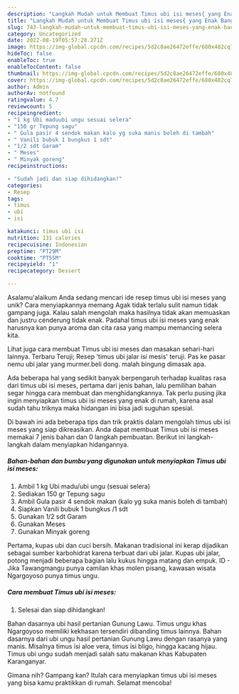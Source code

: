 ```yaml
---
description: "Langkah Mudah untuk Membuat Timus ubi isi meses{ yang Enak Banget"
title: "Langkah Mudah untuk Membuat Timus ubi isi meses{ yang Enak Banget"
slug: 743-langkah-mudah-untuk-membuat-timus-ubi-isi-meses-yang-enak-banget
category: Uncategorized
date: 2022-08-19T05:57:28.271Z
image: https://img-global.cpcdn.com/recipes/5d2c8ae26472effe/680x482cq70/timus-ubi-isi-meses-foto-resep-utama.jpg
hideToc: false
enableToc: true
enableTocContent: false
thumbnail: https://img-global.cpcdn.com/recipes/5d2c8ae26472effe/680x482cq70/timus-ubi-isi-meses-foto-resep-utama.jpg
cover: https://img-global.cpcdn.com/recipes/5d2c8ae26472effe/680x482cq70/timus-ubi-isi-meses-foto-resep-utama.jpg
author: Admin
authorAv: notfound
ratingvalue: 4.7
reviewcount: 5
recipeingredient:
- "1 kg Ubi maduubi ungu sesuai selera"
- "150 gr Tepung sagu"
- " Gula pasir 4 sendok makan kalo yg suka manis boleh di tambah"
- " Vanili bubuk 1 bungkus 1 sdt"
- "1/2 sdt Garam"
- " Meses"
- " Minyak goreng"
recipeinstructions:

- "Sudah jadi dan siap dihidangkan!"
categories:
- Resep
tags:
- timus
- ubi
- isi

katakunci: timus ubi isi 
nutrition: 131 calories
recipecuisine: Indonesian
preptime: "PT29M"
cooktime: "PT55M"
recipeyield: "1"
recipecategory: Dessert

---
```



Asalamu'alaikum Anda sedang mencari ide resep timus ubi isi meses yang unik? Cara menyiapkannya memang Agak tidak terlalu sulit namun tidak gampang juga. Kalau salah mengolah maka hasilnya tidak akan memuaskan dan justru cenderung tidak enak. Padahal timus ubi isi meses yang enak harusnya kan punya aroma dan cita rasa yang mampu memancing selera kita.


Lihat juga cara membuat Timus ubi isi meses dan masakan sehari-hari lainnya. Terbaru Teruji; Resep &#39;timus ubi jalar isi mesis&#39; teruji. Pas ke pasar nemu ubi jalar yang murmer.beli dong. malah bingung dimasak apa.

Ada beberapa hal yang sedikit banyak berpengaruh terhadap kualitas rasa dari timus ubi isi meses, pertama dari jenis bahan, lalu pemilihan bahan segar hingga cara membuat dan menghidangkannya. Tak perlu pusing jika ingin menyiapkan timus ubi isi meses yang enak di rumah, karena asal sudah tahu triknya maka hidangan ini bisa jadi suguhan spesial.


Di bawah ini ada beberapa tips dan trik praktis dalam mengolah timus ubi isi meses yang siap dikreasikan. Anda dapat membuat Timus ubi isi meses memakai 7 jenis bahan dan 0 langkah pembuatan. Berikut ini langkah-langkah dalam menyiapkan hidangannya.

<!--inarticleads1-->

##### Bahan-bahan dan bumbu yang digunakan untuk menyiapkan Timus ubi isi meses:

1. Ambil 1 kg Ubi madu/ubi ungu (sesuai selera)
1. Sediakan 150 gr Tepung sagu
1. Ambil  Gula pasir 4 sendok makan (kalo yg suka manis boleh di tambah)
1. Siapkan  Vanili bubuk 1 bungkus /1 sdt
1. Gunakan 1/2 sdt Garam
1. Gunakan  Meses
1. Gunakan  Minyak goreng


Pertama, kupas ubi dan cuci bersih. Makanan tradisional ini kerap dijadikan sebagai sumber karbohidrat karena terbuat dari ubi jalar. Kupas ubi jalar, potong menjadi beberapa bagian lalu kukus hingga matang dan empuk. ID - Jika Tawangmangu punya camilan khas molen pisang, kawasan wisata Ngargoyoso punya timus ungu. 

<!--inarticleads2-->

##### Cara membuat Timus ubi isi meses:


1. Selesai dan siap dihidangkan!

Bahan dasarnya ubi hasil pertanian Gunung Lawu. Timus ungu khas Ngargoyoso memiliki kekhasan tersendiri dibanding timus lainnya. Bahan dasarnya dari ubi ungu hasil pertanian Gunung Lawu dengan rasanya yang manis. Misalnya timus isi aloe vera, timus isi bligo, hingga kacang hijau. Timus ubi ungu sudah menjadi salah satu makanan khas Kabupaten Karanganyar. 

Gimana nih? Gampang kan? Itulah cara menyiapkan timus ubi isi meses yang bisa kamu praktikkan di rumah. Selamat mencoba!
